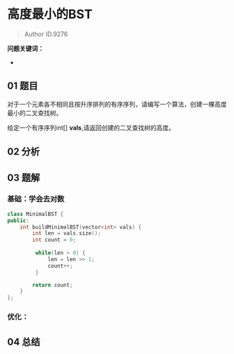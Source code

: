# 高度最小的BST
> Author ID.9276 

**问题关键词：**

- 

## 01 题目

对于一个元素各不相同且按升序排列的有序序列，请编写一个算法，创建一棵高度最小的二叉查找树。

给定一个有序序列int[] **vals**,请返回创建的二叉查找树的高度。

## 02 分析



## 03 题解

### 基础：学会去对数

```c++
class MinimalBST {
public:
    int buildMinimalBST(vector<int> vals) {
        int len = vals.size();
        int count = 0;
        
         while(len > 0) {
             len = len >> 1;
             count++;
         }

        return count;
    }
};
```



### 优化：



## 04 总结


